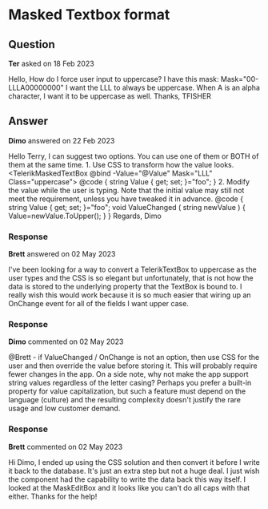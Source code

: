 # Masked Textbox format

## Question

**Ter** asked on 18 Feb 2023

Hello, How do I force user input to uppercase? I have this mask: Mask="00-LLLA00000000" I want the LLL to always be uppercase. When A is an alpha character, I want it to be uppercase as well. Thanks, TFISHER

## Answer

**Dimo** answered on 22 Feb 2023

Hello Terry, I can suggest two options. You can use one of them or BOTH of them at the same time. 1. Use CSS to transform how the value looks. <TelerikMaskedTextBox @bind -Value="@Value" Mask="LLL" Class="uppercase">
</TelerikMaskedTextBox> <style>.uppercase input { text-transform: uppercase;
} </style> @code { string Value { get; set; }="foo";
} 2. Modify the value while the user is typing. Note that the initial value may still not meet the requirement, unless you have tweaked it in advance. <TelerikMaskedTextBox Value="@Value" ValueChanged="@ValueChanged" Mask="LLL">
</TelerikMaskedTextBox> @code { string Value { get; set; }="foo"; void ValueChanged ( string newValue ) {
Value=newValue.ToUpper();
}
} Regards, Dimo

### Response

**Brett** answered on 02 May 2023

I've been looking for a way to convert a TelerikTextBox to uppercase as the user types and the CSS is so elegant but unfortunately, that is not how the data is stored to the underlying property that the TextBox is bound to. I really wish this would work because it is so much easier that wiring up an OnChange event for all of the fields I want upper case.

### Response

**Dimo** commented on 02 May 2023

@Brett - if ValueChanged / OnChange is not an option, then use CSS for the user and then override the value before storing it. This will probably require fewer changes in the app. On a side note, why not make the app support string values regardless of the letter casing? Perhaps you prefer a built-in property for value capitalization, but such a feature must depend on the language (culture) and the resulting complexity doesn't justify the rare usage and low customer demand.

### Response

**Brett** commented on 02 May 2023

Hi Dimo, I ended up using the CSS solution and then convert it before I write it back to the database. It's just an extra step but not a huge deal. I just wish the component had the capability to write the data back this way itself. I looked at the MaskEditBox and it looks like you can't do all caps with that either. Thanks for the help!
